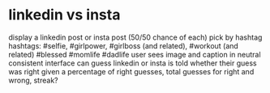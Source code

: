 # linkedin vs insta
display a linkedin post or insta post (50/50 chance of each) 
pick by hashtag
hashtags: #selfie, #girlpower, #girlboss (and related), #workout (and related) #blessed #momlife #dadlife
user sees image and caption in neutral consistent interface
can guess linkedin or insta
is told whether their guess was right
given a percentage of right guesses, total guesses for right and wrong, streak?
